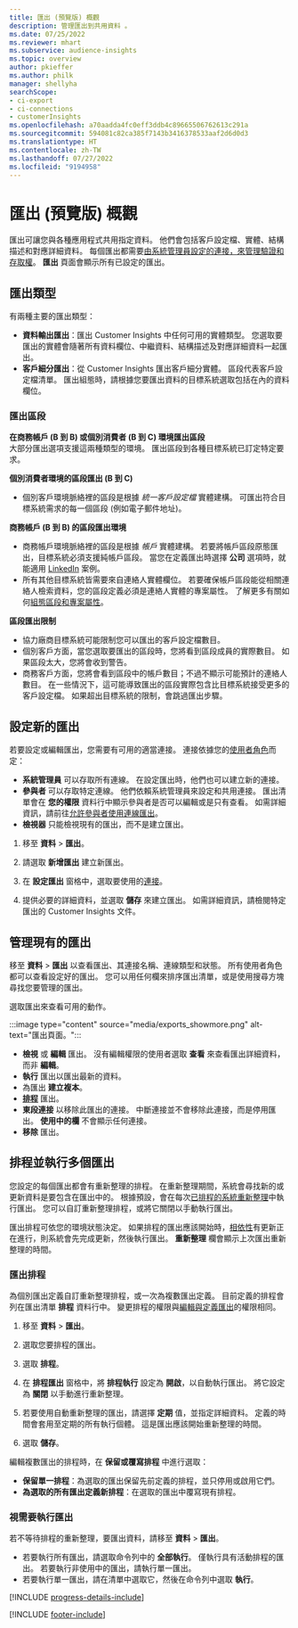 ```yaml
---
title: 匯出 (預覽版) 概觀
description: 管理匯出到共用資料 。
ms.date: 07/25/2022
ms.reviewer: mhart
ms.subservice: audience-insights
ms.topic: overview
author: pkieffer
ms.author: philk
manager: shellyha
searchScope:
- ci-export
- ci-connections
- customerInsights
ms.openlocfilehash: a70aadda4fc0eff3ddb4c89665506762613c291a
ms.sourcegitcommit: 594081c82ca385f7143b3416378533aaf2d6d0d3
ms.translationtype: HT
ms.contentlocale: zh-TW
ms.lasthandoff: 07/27/2022
ms.locfileid: "9194958"
---
```

# <a name="exports-preview-overview"></a>匯出 (預覽版) 概觀

 匯出可讓您與各種應用程式共用指定資料。 他們會包括客戶設定檔、實體、結構描述和對應詳細資料。 每個匯出都需要[由系統管理員設定的連接，來管理驗證和存取權](connections.md)。 **匯出** 頁面會顯示所有已設定的匯出。

## <a name="export-types"></a>匯出類型

有兩種主要的匯出類型：  

- **資料輸出匯出**：匯出 Customer Insights 中任何可用的實體類型。 您選取要匯出的實體會隨著所有資料欄位、中繼資料、結構描述及對應詳細資料一起匯出。
- **客戶細分匯出**：從 Customer Insights 匯出客戶細分實體。 區段代表客戶設定檔清單。 匯出組態時，請根據您要匯出資料的目標系統選取包括在內的資料欄位。

### <a name="export-segments"></a>匯出區段

**在商務帳戶 (B 到 B) 或個別消費者 (B 到 C) 環境匯出區段**  
大部分匯出選項支援這兩種類型的環境。 匯出區段到各種目標系統已訂定特定要求。 

**個別消費者環境的區段匯出 (B 到 C)**  
- 個別客戶環境脈絡裡的區段是根據 *統一客戶設定檔* 實體建構。 可匯出符合目標系統需求的每一個區段 (例如電子郵件地址)。

**商務帳戶 (B 到 B) 的區段匯出環境**  
- 商務帳戶環境脈絡裡的區段是根據 *帳戶* 實體建構。 若要將帳戶區段原態匯出，目標系統必須支援純帳戶區段。 當您在定義匯出時選擇 **公司** 選項時，就能適用 [LinkedIn](export-linkedin-ads.md) 案例。
- 所有其他目標系統皆需要來自連絡人實體欄位。 若要確保帳戶區段能從相關連絡人檢索資料，您的區段定義必須是連絡人實體的專案屬性。 了解更多有關如何[組態區段和專案屬性](segment-builder.md)。

**區段匯出限制**  
- 協力廠商目標系統可能限制您可以匯出的客戶設定檔數目。 
- 個別客戶方面，當您選取要匯出的區段時，您將看到區段成員的實際數目。 如果區段太大，您將會收到警告。 
- 商務客戶方面，您將會看到區段中的帳戶數目；不過不顯示可能預計的連絡人數目。 在一些情況下，這可能導致匯出的區段實際包含比目標系統接受更多的客戶設定檔。 如果超出目標系統的限制，會跳過匯出步驟。

## <a name="set-up-a-new-export"></a>設定新的匯出

若要設定或編輯匯出，您需要有可用的適當連接。 連接依據您的[使用者角色](permissions.md)而定：
- **系統管理員** 可以存取所有連線。 在設定匯出時，他們也可以建立新的連接。
- **參與者** 可以存取特定連線。 他們依賴系統管理員來設定和共用連接。 匯出清單會在 **您的權限** 資料行中顯示參與者是否可以編輯或是只有查看。 如需詳細資訊，請前往[允許參與者使用連線匯出](connections.md#allow-contributors-to-use-a-connection-for-exports)。
- **檢視器** 只能檢視現有的匯出，而不是建立匯出。

1. 移至 **資料** > **匯出**。

1. 請選取 **新增匯出** 建立新匯出。

1. 在 **設定匯出** 窗格中，選取要使用的[連接](connections.md)。

1. 提供必要的詳細資料，並選取 **儲存** 來建立匯出。 如需詳細資訊，請檢閱特定匯出的 Customer Insights 文件。

## <a name="manage-existing-exports"></a>管理現有的匯出

移至 **資料** > **匯出** 以查看匯出、其連接名稱、連線類型和狀態。 所有使用者角色都可以查看設定好的匯出。 您可以用任何欄來排序匯出清單，或是使用搜尋方塊尋找您要管理的匯出。

選取匯出來查看可用的動作。

:::image type="content" source="media/exports_showmore.png" alt-text="匯出頁面。":::

- **檢視** 或 **編輯** 匯出。 沒有編輯權限的使用者選取 **查看** 來查看匯出詳細資料，而非 **編輯**。
- **執行** 匯出以匯出最新的資料。
- 為匯出 **建立複本**。
- **[排程](#schedule-and-run-exports)** 匯出。
- **東段連接** 以移除此匯出的連接。 中斷連接並不會移除此連接，而是停用匯出。 **使用中的欄** 不會顯示任何連接。
- **移除** 匯出。

## <a name="schedule-and-run-exports"></a>排程並執行多個匯出

您設定的每個匯出都會有重新整理的排程。 在重新整理期間，系統會尋找新的或更新資料是要包含在匯出中的。 根據預設，會在每次[已排程的系統重新整理](system.md#schedule-tab)中執行匯出。 您可以自訂重新整理排程，或將它關閉以手動執行匯出。

匯出排程可依您的環境狀態決定。 如果排程的匯出應該開始時，[相依性](system.md#refresh-processes)有更新正在進行，則系統會先完成更新，然後執行匯出。 **重新整理** 欄會顯示上次匯出重新整理的時間。

### <a name="schedule-exports"></a>匯出排程

為個別匯出定義自訂重新整理排程，或一次為複數匯出定義。 目前定義的排程會列在匯出清單 **排程** 資料行中。 變更排程的權限與[編輯與定義匯出](export-destinations.md#set-up-a-new-export)的權限相同。

1. 移至 **資料** > **匯出**。

1. 選取您要排程的匯出。

1. 選取 **排程**。

1. 在 **排程匯出** 窗格中，將 **排程執行** 設定為 **開啟**，以自動執行匯出。 將它設定為 **關閉** 以手動進行重新整理。

1. 若要使用自動重新整理的匯出，請選擇 **定期** 值，並指定詳細資料。 定義的時間會套用至定期的所有執行個體。 這是匯出應該開始重新整理的時間。

1. 選取 **儲存**。

編輯複數匯出的排程時，在 **保留或覆寫排程** 中進行選取：

- **保留單一排程**：為選取的匯出保留先前定義的排程，並只停用或啟用它們。
- **為選取的所有匯出定義新排程**：在選取的匯出中覆寫現有排程。

### <a name="run-exports-on-demand"></a>視需要執行匯出

若不等待排程的重新整理，要匯出資料，請移至 **資料** > **匯出**。

- 若要執行所有匯出，請選取命令列中的 **全部執行**。 僅執行具有活動排程的匯出。 若要執行非使用中的匯出，請執行單一匯出。
- 若要執行單一匯出，請在清單中選取它，然後在命令列中選取 **執行**。

[!INCLUDE [progress-details-include](includes/progress-details-pane.md)]


[!INCLUDE [footer-include](includes/footer-banner.md)]
